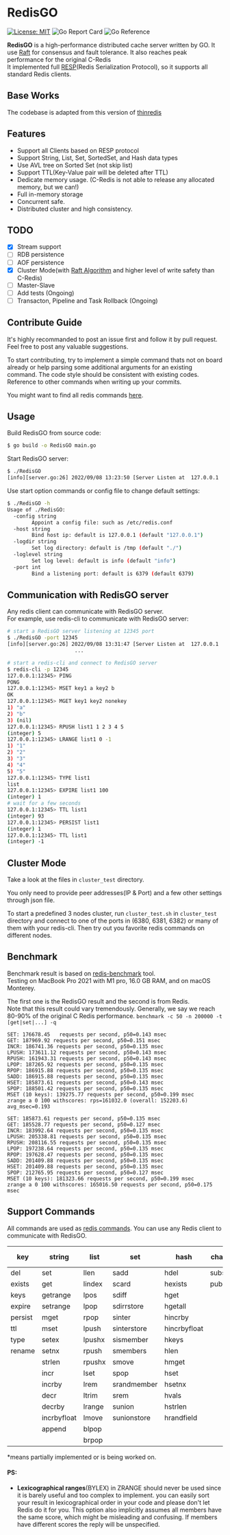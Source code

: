 # RedisGO

[![License: MIT](https://img.shields.io/badge/License-MIT-yellow.svg)](https://github.com/innovationb1ue/RedisGO/blob/main/LICENSE)
![Go Report Card](https://goreportcard.com/badge/github.com/innovationb1ue/RedisGO)
![Go Reference](https://pkg.go.dev/badge/github.com/innovationb1ue/RedisGO#section-readme.svg)


**RedisGO** is a high-performance distributed cache server written by GO. 
It use [Raft](https://raft.github.io/) for consensus and fault tolerance. 
It also reaches peak performance for the original C-Redis  
It implemented full [RESP](https://redis.io/docs/reference/protocol-spec/)(Redis Serialization Protocol), so it supports
all standard Redis clients.

## Base Works
The codebase is adapted from this version of
[thinredis](https://github.com/VincentFF/thinredis/tree/86fa648426da7e9c3ff4c04aef1e43f1fdc7b1ac)

## Features

* Support all Clients based on RESP protocol
* Support String, List, Set, SortedSet, and Hash data types
* Use AVL tree on Sorted Set (not skip list)
* Support TTL(Key-Value pair will be deleted after TTL)
* Dedicate memory usage. (C-Redis is not able to release any allocated memory, but we can!)
* Full in-memory storage
* Concurrent safe. 
* Distributed cluster and high consistency. 

## TODO
+ [x] Stream support
+ [ ] RDB persistence
+ [ ] AOF persistence
+ [x] Cluster Mode(with [Raft Algorithm](https://raft.github.io/) and higher level of write safety than C-Redis)
+ [ ] Master-Slave
+ [ ] Add tests (Ongoing)
+ [ ] Transacton, Pipeline and Task Rollback (Ongoing) 

## Contribute Guide

It's highly recommanded to post an issue first and follow it by pull request. Feel free to post any valuable suggestions. 

To start contributing, try to implement a simple command thats not on board already or help parsing some additional arguments for an existing command. The code style should be consistent with existing codes. Reference to other commands when writing up your commits. 

You might want to find all redis commands [here](https://redis.io/commands/).  

## Usage
Build RedisGO from source code:
```bash
$ go build -o RedisGO main.go
```
Start RedisGO server:
```bash
$ ./RedisGO
[info][server.go:26] 2022/09/08 13:23:50 [Server Listen at  127.0.0.1 : 6380]
```
Use start option commands or config file to change default settings:
```bash 
$ ./RedisGO -h
Usage of ./RedisGO:
  -config string
        Appoint a config file: such as /etc/redis.conf
  -host string
        Bind host ip: default is 127.0.0.1 (default "127.0.0.1")
  -logdir string
        Set log directory: default is /tmp (default "./")
  -loglevel string
        Set log level: default is info (default "info")
  -port int
        Bind a listening port: default is 6379 (default 6379)
```
## Communication with RedisGO server
Any redis client can communicate with RedisGO server.  
For example, use redis-cli to communicate with RedisGO server:

```bash
# start a RedisGO server listening at 12345 port
$ ./RedisGO -port 12345
[info][server.go:26] 2022/09/08 13:31:47 [Server Listen at  127.0.0.1 : 12345]
                      ...

# start a redis-cli and connect to RedisGO server
$ redis-cli -p 12345
127.0.0.1:12345> PING
PONG
127.0.0.1:12345> MSET key1 a key2 b
OK
127.0.0.1:12345> MGET key1 key2 nonekey
1) "a"
2) "b"
3) (nil)
127.0.0.1:12345> RPUSH list1 1 2 3 4 5
(integer) 5
127.0.0.1:12345> LRANGE list1 0 -1
1) "1"
2) "2"
3) "3"
4) "4"
5) "5"
127.0.0.1:12345> TYPE list1
list
127.0.0.1:12345> EXPIRE list1 100
(integer) 1
# wait for a few seconds
127.0.0.1:12345> TTL list1
(integer) 93
127.0.0.1:12345> PERSIST list1
(integer) 1
127.0.0.1:12345> TTL list1
(integer) -1
```

## Cluster Mode

Take a look at the files in `cluster_test` directory. 

You only need to provide peer addresses(IP & Port) and a few other settings through json file. 

To start a predefined 3 nodes cluster, run `cluster_test.sh` in `cluster_test` directory 
and connect to one of the ports in (6380, 6381, 6382) or many of them with your redis-cli. 
Then try out you favorite redis commands on different nodes. 

## Benchmark

Benchmark result is based on [redis-benchmark](https://redis.io/topics/benchmarks) tool.  
Testing on MacBook Pro 2021 with M1 pro, 16.0 GB RAM, and on macOS Monterey.

The first one is the RedisGO result and the second is from Redis.  
Note that this result could vary tremendously. Generally, we say we reach 80-90% of the original C Redis performance. 
`benchmark -c 50 -n 200000 -t [get|set|...] -q`

```text
SET: 176678.45   requests per second, p50=0.143 msec                    
GET: 187969.92 requests per second, p50=0.151 msec                    
INCR: 186741.36 requests per second, p50=0.135 msec                    
LPUSH: 173611.12 requests per second, p50=0.143 msec                    
RPUSH: 161943.31 requests per second, p50=0.143 msec                    
LPOP: 187265.92 requests per second, p50=0.135 msec                    
RPOP: 186915.88 requests per second, p50=0.135 msec                    
SADD: 186915.88 requests per second, p50=0.135 msec                    
HSET: 185873.61 requests per second, p50=0.143 msec                    
SPOP: 188501.42 requests per second, p50=0.135 msec                    
MSET (10 keys): 139275.77 requests per second, p50=0.199 msec    
zrange a 0 100 withscores: rps=161032.0 (overall: 152203.6) avg_msec=0.193
```

```text
SET: 185873.61 requests per second, p50=0.135 msec                    
GET: 185528.77 requests per second, p50=0.127 msec                    
INCR: 183992.64 requests per second, p50=0.135 msec                    
LPUSH: 205338.81 requests per second, p50=0.135 msec                    
RPUSH: 208116.55 requests per second, p50=0.135 msec                    
LPOP: 197238.64 requests per second, p50=0.135 msec                    
RPOP: 197628.47 requests per second, p50=0.135 msec                    
SADD: 201409.88 requests per second, p50=0.135 msec                    
HSET: 201409.88 requests per second, p50=0.135 msec                    
SPOP: 212765.95 requests per second, p50=0.127 msec                    
MSET (10 keys): 181323.66 requests per second, p50=0.199 msec 
zrange a 0 100 withscores: 165016.50 requests per second, p50=0.175 msec
```

## Support Commands
All commands are used as [redis commands](https://redis.io/commands/). You can use any Redis client to communicate with RedisGO.



| key     | string      | list   | set         | hash         | channels  | sorted set | Stream  |  
|---------|-------------|--------|-------------|--------------|-----------|------------|---------|
| del     | set         | llen   | sadd        | hdel         | subscribe | zadd       | xadd   |
| exists  | get         | lindex | scard       | hexists      | publish   | zrange     | xrange |
| keys    | getrange    | lpos   | sdiff       | hget         |           | zrem       |         |
| expire  | setrange    | lpop   | sdirrstore  | hgetall      |           | zrank      |         |
| persist | mget        | rpop   | sinter      | hincrby      |           |            |         |
| ttl     | mset        | lpush  | sinterstore | hincrbyfloat |           |            |         |
| type    | setex       | lpushx | sismember   | hkeys        |           |            |         |
| rename  | setnx       | rpush  | smembers    | hlen         |           |            |         |
|         | strlen      | rpushx | smove       | hmget        |           |            |         |
|         | incr        | lset   | spop        | hset         |           |            |         |
|         | incrby      | lrem   | srandmember | hsetnx       |           |            |         |
|         | decr        | ltrim  | srem        | hvals        |           |            |         |
|         | decrby      | lrange | sunion      | hstrlen      |           |            |         |
|         | incrbyfloat | lmove  | sunionstore | hrandfield   |           |            |         |
|         | append      | blpop  |             |              |           |            |         |
|         |             | brpop  |             |

*means partially implemented or is being worked on.

#### PS:
* **Lexicographical ranges**(BYLEX) in ZRANGE should never be used since it is barely useful and too complex to implement.
you can easily sort your result in lexicographical order in your code and please don't let Redis do it for you. This option also implicitly assumes all members have the same score, which might be misleading and confusing. 
If members have different scores the reply will be unspecified. 
